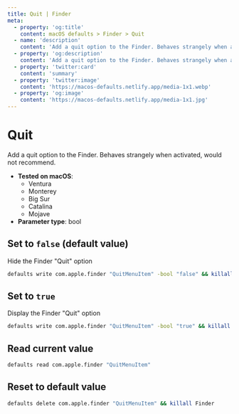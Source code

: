 ```yaml
---
title: Quit | Finder
meta:
  - property: 'og:title'
    content: macOS defaults > Finder > Quit
  - name: 'description'
    content: 'Add a quit option to the Finder. Behaves strangely when activated, would not recommend.'
  - property: 'og:description'
    content: 'Add a quit option to the Finder. Behaves strangely when activated, would not recommend.'
  - property: 'twitter:card'
    content: 'summary'
  - property: 'twitter:image'
    content: 'https://macos-defaults.netlify.app/media-1x1.webp'
  - property: 'og:image'
    content: 'https://macos-defaults.netlify.app/media-1x1.jpg'
---
```


# Quit

Add a quit option to the Finder. Behaves strangely when activated, would not recommend.

<!-- break lists -->

- **Tested on macOS**:
  - Ventura
  - Monterey
  - Big Sur
  - Catalina
  - Mojave
- **Parameter type**: bool

## Set to `false` (default value)

Hide the Finder "Quit" option

```bash
defaults write com.apple.finder "QuitMenuItem" -bool "false" && killall Finder
```

## Set to `true`

Display the Finder "Quit" option

```bash
defaults write com.apple.finder "QuitMenuItem" -bool "true" && killall Finder
```

## Read current value

```bash
defaults read com.apple.finder "QuitMenuItem"
```

## Reset to default value

```bash
defaults delete com.apple.finder "QuitMenuItem" && killall Finder
```
